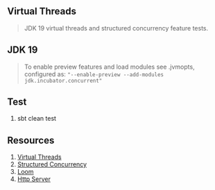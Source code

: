 Virtual Threads
---------------
>JDK 19 virtual threads and structured concurrency feature tests.

JDK 19
------
>To enable preview features and load modules see .jvmopts, configured
>as: ```"--enable-preview --add-modules jdk.incubator.concurrent"```

Test
----
1. sbt clean test

Resources
---------
1. [Virtual Threads](openjdk.org/jeps/425)
2. [Structured Concurrency](openjdk.org/jeps/428)
3. [Loom](www.marcobehler.com/guides/java-project-loom)
4. [Http Server](https://github.com/objektwerks/http.server)